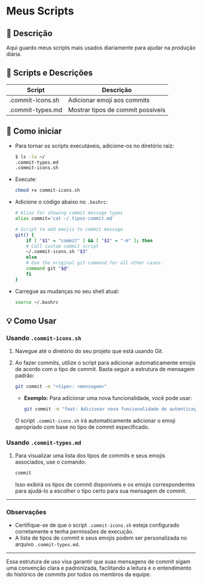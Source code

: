 # Meus Scripts

## 📝 Descrição
Aqui guardo meus scripts mais usados diariamente para ajudar na produção diária.

## 🎯 Scripts e Descrições

<div align="center">

| Script           | Descrição                                                                      |
|------------------|--------------------------------------------------------------------------------|
| .commit-icons.sh | Adicionar emoji aos commits                                                    |
| .commit-types.md | Mostrar tipos de commit possíveis                                              |

</div>

## 🚀 Como iniciar

- Para tornar os scripts executáveis, adicione-os no diretório raiz:	

	```bash
	$ ls -la ~/
	.commit-types.md
	.commit-icons.sh
	```

- Execute:

    ```bash
    chmod +x commit-icons.sh
    ```

- Adicione o código abaixo no `.bashrc`:

	```bash
	# Alias for showing commit message types
	alias commit='cat ~/.tipos-commit.md'	
	
	# Script to add emojis to commit message
	git() {
	    if [ "$1" = "commit" ] && [ "$2" = "-m" ]; then
		# Call custom commit script
		~/.commit-icons.sh "$3"
    	else
		# Use the original git command for all other cases.
		command git "$@"
    	fi
	}
	```

- Carregue as mudanças no seu shell atual:

	```bash
	source ~/.bashrc
	```

## 💡 Como Usar

### Usando `.commit-icons.sh`

1. Navegue até o diretório do seu projeto que está usando Git.
2. Ao fazer commits, utilize o script para adicionar automaticamente emojis de acordo com o tipo de commit. Basta seguir a estrutura de mensagem padrão:

    ```bash
    git commit -m "<tipo>: <mensagem>"
    ```

   - **Exemplo:** Para adicionar uma nova funcionalidade, você pode usar:

     ```bash
     git commit -m "feat: Adicionar nova funcionalidade de autenticação"
     ```

   O script `.commit-icons.sh` irá automaticamente adicionar o emoji apropriado com base no tipo de commit especificado.

### Usando `.commit-types.md`

1. Para visualizar uma lista dos tipos de commits e seus emojis associados, use o comando:

    ```bash
    commit
    ```

   Isso exibirá os tipos de commit disponíveis e os emojis correspondentes para ajudá-lo a escolher o tipo certo para sua mensagem de commit.

---

### Observações

- Certifique-se de que o script `.commit-icons.sh` esteja configurado corretamente e tenha permissões de execução.
- A lista de tipos de commit e seus emojis podem ser personalizada no arquivo `.commit-types.md`.

---

Essa estrutura de uso visa garantir que suas mensagens de commit sigam uma convenção clara e padronizada, facilitando a leitura e o entendimento do histórico de commits por todos os membros da equipe.

